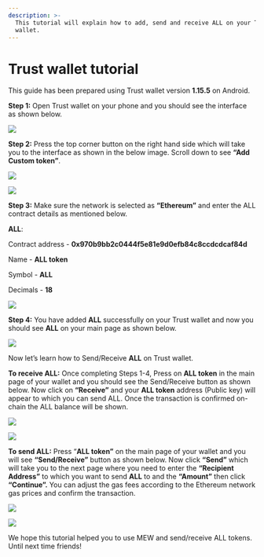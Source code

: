 ```yaml
---
description: >-
  This tutorial will explain how to add, send and receive ALL on your Trust
  wallet.
---
```


# Trust wallet tutorial

This guide has been prepared using Trust wallet version **1.15.5** on Android. 

**Step 1:** Open Trust wallet on your phone and you should see the interface as shown below. 

![](../.gitbook/assets/0.jpeg)

**Step 2:** Press the top corner button on the right hand side which will take you to the interface as shown in the below image. Scroll down to see **“Add Custom token”**.

![](../.gitbook/assets/2-1.jpg)

![](../.gitbook/assets/2-2.jpg)

**Step 3:** Make sure the network is selected as **“Ethereum”** and enter the ALL contract details as mentioned below.

**ALL**:

Contract address - **0x970b9bb2c0444f5e81e9d0efb84c8ccdcdcaf84d**

Name - **ALL token**

Symbol - **ALL**

Decimals - **18**

![](../.gitbook/assets/3%20%281%29.jpeg)

**Step 4:** You have added **ALL** successfully on your Trust wallet and now you should see **ALL** on your main page as shown below.

![](../.gitbook/assets/4-1.jpg)

Now let’s learn how to Send/Receive **ALL** on Trust wallet.

**To receive ALL:** Once completing Steps 1-4, Press on **ALL token** in the main page of your wallet and you should see the Send/Receive button as shown below. Now click on **“Receive”** and your **ALL token** address \(Public key\) will appear to which you can send ALL. Once the transaction is confirmed on-chain the ALL balance will be shown.

![](../.gitbook/assets/5-1.jpg)

![](../.gitbook/assets/5-2.jpg)

**To send ALL:** Press “**ALL token”** on the main page of your wallet and you will see **“Send/Receive”** button as shown below. Now click **“Send”** which will take you to the next page where you need to enter the **“Recipient Address”** to which you want to send **ALL** to and the **“Amount”** then click **“Continue”.** You can adjust the gas fees according to the Ethereum network gas prices and confirm the transaction.

![](../.gitbook/assets/6-1.jpg)

![](../.gitbook/assets/6-2.jpg)

We hope this tutorial helped you to use MEW and send/receive ALL tokens. Until next time friends!

